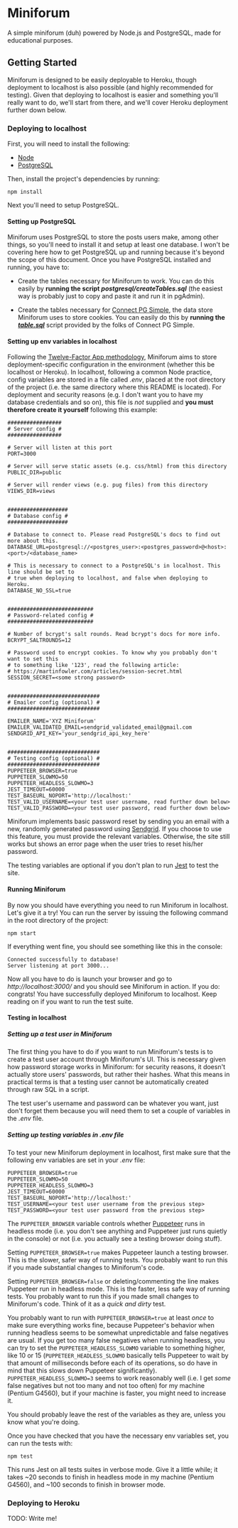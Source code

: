 # Miniforum

A simple miniforum (duh) powered by Node.js and PostgreSQL, made for educational purposes.

## Getting Started

Miniforum is designed to be easily deployable to Heroku, though deployment to localhost is also
possible (and highly recommended for testing). Given that deploying to localhost is easier
and something you'll really want to do, we'll start from there, and we'll cover Heroku deployment
further down below.

### Deploying to localhost

First, you will need to install the following:
* [Node](https://nodejs.org/)
* [PostgreSQL](https://www.postgresql.org/)

Then, install the project's dependencies by running:
```
npm install
```
Next you'll need to setup PostgreSQL.

#### Setting up PostgreSQL

Miniforum uses PostgreSQL to store the posts users make, among other things, so you'll need to install it and setup at least one database. I won't be covering here how to get PostgreSQL up and running because it's beyond the scope of this document. Once you have PostgreSQL installed and running, you have to:

* Create the tables necessary for Miniforum to work. You can do this easily by **running the script *postgresql/createTables.sql*** (the easiest way is probably just to copy and paste it and run it in pgAdmin).

* Create the tables necessary for [Connect PG Simple](https://www.npmjs.com/package/connect-pg-simple), the data store Miniforum uses to store cookies. You can easily do this by
**running the [*table.sql*](https://github.com/voxpelli/node-connect-pg-simple/blob/HEAD/table.sql)** script provided by the folks of Connect PG Simple.


#### Setting up env variables in localhost

Following the [Twelve-Factor App methodology](https://12factor.net/), Miniforum aims to store
deployment-specific configuration in the environment (whether this be localhost or Heroku).
In localhost, following a common Node practice, config variables are stored in a file called
*.env*, placed at the root directory of the project (i.e. the same directory where this README is
located). For deployment and security reasons (e.g. I don't want you to have my database
credentials and so on), this file is *not* supplied and **you must therefore create it yourself** 
following this example:
```
#################
# Server config #
#################

# Server will listen at this port
PORT=3000

# Server will serve static assets (e.g. css/html) from this directory
PUBLIC_DIR=public

# Server will render views (e.g. pug files) from this directory
VIEWS_DIR=views


###################
# Database config #
###################

# Database to connect to. Please read PostgreSQL's docs to find out more about this.
DATABASE_URL=postgresql://<postgres_user>:<postgres_password>@<host>:<port>/<database_name>

# This is necessary to connect to a PostgreSQL's in localhost. This line should be set to
# true when deploying to localhost, and false when deploying to Heroku.
DATABASE_NO_SSL=true


###########################
# Password-related config #
###########################

# Number of bcrypt's salt rounds. Read bcrypt's docs for more info.
BCRYPT_SALTROUNDS=12

# Password used to encrypt cookies. To know why you probably don't want to set this
# to something like '123', read the following article:
# https://martinfowler.com/articles/session-secret.html
SESSION_SECRET=<some strong password>


#############################
# Emailer config (optional) #
#############################

EMAILER_NAME='XYZ Miniforum'
EMAILER_VALIDATED_EMAIL=sendgrid_validated_email@gmail.com
SENDGRID_API_KEY='your_sendgrid_api_key_here'


#############################
# Testing config (optional) #
#############################
PUPPETEER_BROWSER=true
PUPPETEER_SLOWMO=50
PUPPETEER_HEADLESS_SLOWMO=3
JEST_TIMEOUT=60000
TEST_BASEURL_NOPORT='http://localhost:'
TEST_VALID_USERNAME=<your test user username, read further down below>
TEST_VALID_PASSWORD=<your test user password, read further down below>
```

Miniforum implements basic password reset by sending you an email with a new, randomly
generated password using [Sendgrid](https://sendgrid.com/). If you choose to use this feature,
you must provide the relevant variables. Otherwise, the site still works but shows an error
page when the user tries to reset his/her password.

The testing variables are optional if you don't plan to run [Jest](https://jestjs.io/) to test
the site.

#### Running Miniforum

By now you should have everything you need to run Miniforum in localhost. Let's give it a try!
You can run the server by issuing the following command in the root directory of the project:

```
npm start
```

If everything went fine, you should see something like this in the console:

```
Connected successfully to database!
Server listening at port 3000...
```

Now all you have to do is launch your browser and go to *http://localhost:3000/* and you should
see Miniforum in action. If you do: congrats! You have successfully deployed Miniforum to localhost. Keep reading on if you want to run the test suite.

#### Testing in localhost

##### Setting up a test user in Miniforum #####

The first thing you have to do if you want to run Miniforum's tests is to create a test user account through Miniforum's UI. This is necessary given how password storage works in Miniforum: for security reasons, it doesn't actually store users' passwords, but rather their hashes. What this means in practical terms is that a testing user cannot be automatically created through raw SQL in a script.

The test user's username and password can be whatever you want, just don't forget them because you will need them to set a couple of variables in the *.env* file.

##### Setting up testing variables in .env file #####
To test your new Miniforum deployment in localhost, first make sure that the following env variables are set in your *.env* file:
```
PUPPETEER_BROWSER=true
PUPPETEER_SLOWMO=50
PUPPETEER_HEADLESS_SLOWMO=3
JEST_TIMEOUT=60000
TEST_BASEURL_NOPORT='http://localhost:'
TEST_USERNAME=<your test user username from the previous step>
TEST_PASSWORD=<your test user password from the previous step>
```
The ```PUPPETEER_BROWSER``` variable controls whether [Puppeteer](https://github.com/puppeteer/puppeteer) runs in headless mode (i.e. you don't see anything and Puppeteer just runs quietly in the console) or not (i.e. you actually see a testing browser doing stuff).

Setting ```PUPPETEER_BROWSER=true``` makes Puppeteer launch a testing browser. This is the slower, safer way of running tests. You probably want to run this if you made substantial changes to Miniforum's code.

Setting ```PUPPETEER_BROWSER=false``` or deleting/commenting the line makes Puppeteer run in headless mode. This is the faster, less safe way of running tests. You probably want to run this if you made small changes to Miniforum's code. Think of it as a *quick and dirty* test.

You probably want to run with ```PUPPETEER_BROWSER=true``` at least *once* to make sure everything works fine, because Puppeteer's behavior when running headless seems to be somewhat unpredictable and false negatives are usual. If you get too many false negatives when running headless, you can try to set the ```PUPPETEER_HEADLESS_SLOWMO``` variable to something higher, like 10 or 15 (```PUPPETEER_HEADLESS_SLOWMO``` basically tells Puppeteer to wait by that amount of milliseconds before each of its operations, so do have in mind that this slows down Puppeteer significantly). ```PUPPETEER_HEADLESS_SLOWMO=3``` seems to work reasonably well (i.e. I get *some* false negatives but not too many and not too often) for my machine (Pentium G4560), but if your machine is faster, you might need to increase it.

You should probably leave the rest of the variables as they are, unless you know what you're doing.

Once you have checked that you have the necessary env variables set, you can run the tests with:
```
npm test
```

This runs Jest on all tests suites in verbose mode. Give it a little while; it takes ~20 seconds to finish in headless mode in my machine (Pentium G4560), and ~100 seconds to finish in browser mode.

### Deploying to Heroku

TODO: Write me!
